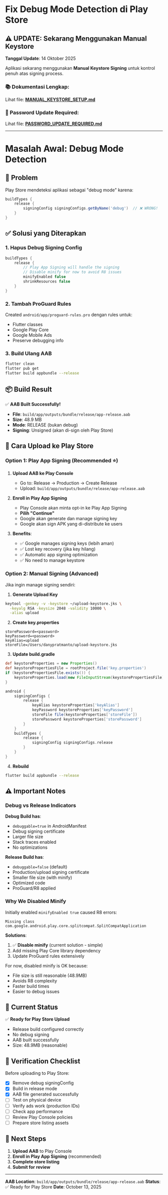# Fix Debug Mode Detection di Play Store

## ⚠️ UPDATE: Sekarang Menggunakan Manual Keystore

**Tanggal Update**: 14 Oktober 2025

Aplikasi sekarang menggunakan **Manual Keystore Signing** untuk kontrol penuh atas signing process.

### 📚 Dokumentasi Lengkap:
Lihat file: **[MANUAL_KEYSTORE_SETUP.md](MANUAL_KEYSTORE_SETUP.md)**

### 🔑 Password Update Required:
Lihat file: **[PASSWORD_UPDATE_REQUIRED.md](PASSWORD_UPDATE_REQUIRED.md)**

---

# Masalah Awal: Debug Mode Detection

## 🐛 Problem

Play Store mendeteksi aplikasi sebagai "debug mode" karena:
```gradle
buildTypes {
    release {
        signingConfig signingConfigs.getByName('debug')  // ❌ WRONG!
    }
}
```

## ✅ Solusi yang Diterapkan

### 1. Hapus Debug Signing Config
```gradle
buildTypes {
    release {
        // Play App Signing will handle the signing
        // Disable minify for now to avoid R8 issues
        minifyEnabled false
        shrinkResources false
    }
}
```

### 2. Tambah ProGuard Rules
Created `android/app/proguard-rules.pro` dengan rules untuk:
- Flutter classes
- Google Play Core
- Google Mobile Ads
- Preserve debugging info

### 3. Build Ulang AAB
```bash
flutter clean
flutter pub get
flutter build appbundle --release
```

## 📦 Build Result

✅ **AAB Built Successfully!**
- **File**: `build/app/outputs/bundle/release/app-release.aab`
- **Size**: 48.9 MB
- **Mode**: RELEASE (bukan debug)
- **Signing**: Unsigned (akan di-sign oleh Play Store)

## 🚀 Cara Upload ke Play Store

### Option 1: Play App Signing (Recommended ⭐)

1. **Upload AAB ke Play Console**
   - Go to: Release → Production → Create Release
   - Upload: `build/app/outputs/bundle/release/app-release.aab`

2. **Enroll in Play App Signing**
   - Play Console akan minta opt-in ke Play App Signing
   - **Pilih "Continue"**
   - Google akan generate dan manage signing key
   - Google akan sign APK yang di-distribute ke users

3. **Benefits**:
   - ✅ Google manages signing keys (lebih aman)
   - ✅ Lost key recovery (jika key hilang)
   - ✅ Automatic app signing optimization
   - ✅ No need to manage keystore

### Option 2: Manual Signing (Advanced)

Jika ingin manage signing sendiri:

1. **Generate Upload Key**
```bash
keytool -genkey -v -keystore ~/upload-keystore.jks \
  -keyalg RSA -keysize 2048 -validity 10000 \
  -alias upload
```

2. **Create key.properties**
```properties
storePassword=<password>
keyPassword=<password>
keyAlias=upload
storeFile=/Users/danypratmanto/upload-keystore.jks
```

3. **Update build.gradle**
```gradle
def keystoreProperties = new Properties()
def keystorePropertiesFile = rootProject.file('key.properties')
if (keystorePropertiesFile.exists()) {
    keystoreProperties.load(new FileInputStream(keystorePropertiesFile))
}

android {
    signingConfigs {
        release {
            keyAlias keystoreProperties['keyAlias']
            keyPassword keystoreProperties['keyPassword']
            storeFile file(keystoreProperties['storeFile'])
            storePassword keystoreProperties['storePassword']
        }
    }
    buildTypes {
        release {
            signingConfig signingConfigs.release
        }
    }
}
```

4. **Rebuild**
```bash
flutter build appbundle --release
```

## ⚠️ Important Notes

### Debug vs Release Indicators

**Debug Build has**:
- `debuggable=true` in AndroidManifest
- Debug signing certificate
- Larger file size
- Stack traces enabled
- No optimizations

**Release Build has**:
- `debuggable=false` (default)
- Production/upload signing certificate
- Smaller file size (with minify)
- Optimized code
- ProGuard/R8 applied

### Why We Disabled Minify

Initially enabled `minifyEnabled true` caused R8 errors:
```
Missing class com.google.android.play.core.splitcompat.SplitCompatApplication
```

**Solutions**:
1. ✅ **Disable minify** (current solution - simple)
2. Add missing Play Core library dependency
3. Update ProGuard rules extensively

For now, disabled minify is OK because:
- File size is still reasonable (48.9MB)
- Avoids R8 complexity
- Faster build times
- Easier to debug issues

## 🎯 Current Status

✅ **Ready for Play Store Upload**
- Release build configured correctly
- No debug signing
- AAB built successfully
- Size: 48.9MB (reasonable)

## 📝 Verification Checklist

Before uploading to Play Store:

- [x] Remove debug signingConfig
- [x] Build in release mode
- [x] AAB file generated successfully
- [ ] Test on physical device
- [ ] Verify ads work (production IDs)
- [ ] Check app performance
- [ ] Review Play Console policies
- [ ] Prepare store listing assets

## 🚀 Next Steps

1. **Upload AAB** to Play Console
2. **Enroll in Play App Signing** (recommended)
3. **Complete store listing**
4. **Submit for review**

---

**AAB Location**: `build/app/outputs/bundle/release/app-release.aab`
**Status**: ✅ Ready for Play Store
**Date**: October 13, 2025
